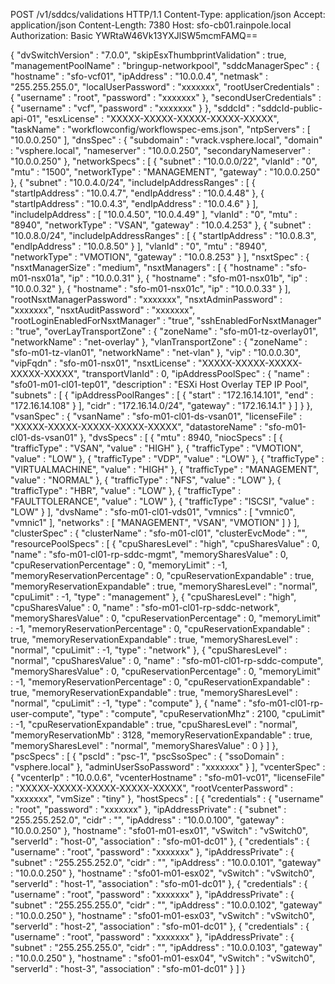 POST /v1/sddcs/validations HTTP/1.1
Content-Type: application/json
Accept: application/json
Content-Length: 7380
Host: sfo-cb01.rainpole.local
Authorization: Basic YWRtaW46Vk13YXJlSW5mcmFAMQ==

{
  "dvSwitchVersion" : "7.0.0",
  "skipEsxThumbprintValidation" : true,
  "managementPoolName" : "bringup-networkpool",
  "sddcManagerSpec" : {
    "hostname" : "sfo-vcf01",
    "ipAddress" : "10.0.0.4",
    "netmask" : "255.255.255.0",
    "localUserPassword" : "xxxxxxx",
    "rootUserCredentials" : {
      "username" : "root",
      "password" : "xxxxxxx"
    },
    "secondUserCredentials" : {
      "username" : "vcf",
      "password" : "xxxxxxx"
    }
  },
  "sddcId" : "sddcId-public-api-01",
  "esxLicense" : "XXXXX-XXXXX-XXXXX-XXXXX-XXXXX",
  "taskName" : "workflowconfig/workflowspec-ems.json",
  "ntpServers" : [ "10.0.0.250" ],
  "dnsSpec" : {
    "subdomain" : "vrack.vsphere.local",
    "domain" : "vsphere.local",
    "nameserver" : "10.0.0.250",
    "secondaryNameserver" : "10.0.0.250"
  },
  "networkSpecs" : [ {
    "subnet" : "10.0.0.0/22",
    "vlanId" : "0",
    "mtu" : "1500",
    "networkType" : "MANAGEMENT",
    "gateway" : "10.0.0.250"
  }, {
    "subnet" : "10.0.4.0/24",
    "includeIpAddressRanges" : [ {
      "startIpAddress" : "10.0.4.7",
      "endIpAddress" : "10.0.4.48"
    }, {
      "startIpAddress" : "10.0.4.3",
      "endIpAddress" : "10.0.4.6"
    } ],
    "includeIpAddress" : [ "10.0.4.50", "10.0.4.49" ],
    "vlanId" : "0",
    "mtu" : "8940",
    "networkType" : "VSAN",
    "gateway" : "10.0.4.253"
  }, {
    "subnet" : "10.0.8.0/24",
    "includeIpAddressRanges" : [ {
      "startIpAddress" : "10.0.8.3",
      "endIpAddress" : "10.0.8.50"
    } ],
    "vlanId" : "0",
    "mtu" : "8940",
    "networkType" : "VMOTION",
    "gateway" : "10.0.8.253"
  } ],
  "nsxtSpec" : {
    "nsxtManagerSize" : "medium",
    "nsxtManagers" : [ {
      "hostname" : "sfo-m01-nsx01a",
      "ip" : "10.0.0.31"
    }, {
      "hostname" : "sfo-m01-nsx01b",
      "ip" : "10.0.0.32"
    }, {
      "hostname" : "sfo-m01-nsx01c",
      "ip" : "10.0.0.33"
    } ],
    "rootNsxtManagerPassword" : "xxxxxxx",
    "nsxtAdminPassword" : "xxxxxxx",
    "nsxtAuditPassword" : "xxxxxxx",
    "rootLoginEnabledForNsxtManager" : "true",
    "sshEnabledForNsxtManager" : "true",
    "overLayTransportZone" : {
      "zoneName" : "sfo-m01-tz-overlay01",
      "networkName" : "net-overlay"
    },
    "vlanTransportZone" : {
      "zoneName" : "sfo-m01-tz-vlan01",
      "networkName" : "net-vlan"
    },
    "vip" : "10.0.0.30",
    "vipFqdn" : "sfo-m01-nsx01",
    "nsxtLicense" : "XXXXX-XXXXX-XXXXX-XXXXX-XXXXX",
    "transportVlanId" : 0,
    "ipAddressPoolSpec" : {
      "name" : "sfo01-m01-cl01-tep01",
      "description" : "ESXi Host Overlay TEP IP Pool",
      "subnets" : [ {
        "ipAddressPoolRanges" : [ {
          "start" : "172.16.14.101",
          "end" : "172.16.14.108"
        } ],
        "cidr" : "172.16.14.0/24",
        "gateway" : "172.16.14.1"
      } ]
    }
  },
  "vsanSpec" : {
    "vsanName" : "sfo-m01-cl01-ds-vsan01",
    "licenseFile" : "XXXXX-XXXXX-XXXXX-XXXXX-XXXXX",
    "datastoreName" : "sfo-m01-cl01-ds-vsan01"
  },
  "dvsSpecs" : [ {
    "mtu" : 8940,
    "niocSpecs" : [ {
      "trafficType" : "VSAN",
      "value" : "HIGH"
    }, {
      "trafficType" : "VMOTION",
      "value" : "LOW"
    }, {
      "trafficType" : "VDP",
      "value" : "LOW"
    }, {
      "trafficType" : "VIRTUALMACHINE",
      "value" : "HIGH"
    }, {
      "trafficType" : "MANAGEMENT",
      "value" : "NORMAL"
    }, {
      "trafficType" : "NFS",
      "value" : "LOW"
    }, {
      "trafficType" : "HBR",
      "value" : "LOW"
    }, {
      "trafficType" : "FAULTTOLERANCE",
      "value" : "LOW"
    }, {
      "trafficType" : "ISCSI",
      "value" : "LOW"
    } ],
    "dvsName" : "sfo-m01-cl01-vds01",
    "vmnics" : [ "vmnic0", "vmnic1" ],
    "networks" : [ "MANAGEMENT", "VSAN", "VMOTION" ]
  } ],
  "clusterSpec" : {
    "clusterName" : "sfo-m01-cl01",
    "clusterEvcMode" : "",
    "resourcePoolSpecs" : [ {
      "cpuSharesLevel" : "high",
      "cpuSharesValue" : 0,
      "name" : "sfo-m01-cl01-rp-sddc-mgmt",
      "memorySharesValue" : 0,
      "cpuReservationPercentage" : 0,
      "memoryLimit" : -1,
      "memoryReservationPercentage" : 0,
      "cpuReservationExpandable" : true,
      "memoryReservationExpandable" : true,
      "memorySharesLevel" : "normal",
      "cpuLimit" : -1,
      "type" : "management"
    }, {
      "cpuSharesLevel" : "high",
      "cpuSharesValue" : 0,
      "name" : "sfo-m01-cl01-rp-sddc-network",
      "memorySharesValue" : 0,
      "cpuReservationPercentage" : 0,
      "memoryLimit" : -1,
      "memoryReservationPercentage" : 0,
      "cpuReservationExpandable" : true,
      "memoryReservationExpandable" : true,
      "memorySharesLevel" : "normal",
      "cpuLimit" : -1,
      "type" : "network"
    }, {
      "cpuSharesLevel" : "normal",
      "cpuSharesValue" : 0,
      "name" : "sfo-m01-cl01-rp-sddc-compute",
      "memorySharesValue" : 0,
      "cpuReservationPercentage" : 0,
      "memoryLimit" : -1,
      "memoryReservationPercentage" : 0,
      "cpuReservationExpandable" : true,
      "memoryReservationExpandable" : true,
      "memorySharesLevel" : "normal",
      "cpuLimit" : -1,
      "type" : "compute"
    }, {
      "name" : "sfo-m01-cl01-rp-user-compute",
      "type" : "compute",
      "cpuReservationMhz" : 2100,
      "cpuLimit" : -1,
      "cpuReservationExpandable" : true,
      "cpuSharesLevel" : "normal",
      "memoryReservationMb" : 3128,
      "memoryReservationExpandable" : true,
      "memorySharesLevel" : "normal",
      "memorySharesValue" : 0
    } ]
  },
  "pscSpecs" : [ {
    "pscId" : "psc-1",
    "pscSsoSpec" : {
      "ssoDomain" : "vsphere.local"
    },
    "adminUserSsoPassword" : "xxxxxxx"
  } ],
  "vcenterSpec" : {
    "vcenterIp" : "10.0.0.6",
    "vcenterHostname" : "sfo-m01-vc01",
    "licenseFile" : "XXXXX-XXXXX-XXXXX-XXXXX-XXXXX",
    "rootVcenterPassword" : "xxxxxxx",
    "vmSize" : "tiny"
  },
  "hostSpecs" : [ {
    "credentials" : {
      "username" : "root",
      "password" : "xxxxxxx"
    },
    "ipAddressPrivate" : {
      "subnet" : "255.255.252.0",
      "cidr" : "",
      "ipAddress" : "10.0.0.100",
      "gateway" : "10.0.0.250"
    },
    "hostname" : "sfo01-m01-esx01",
    "vSwitch" : "vSwitch0",
    "serverId" : "host-0",
    "association" : "sfo-m01-dc01"
  }, {
    "credentials" : {
      "username" : "root",
      "password" : "xxxxxxx"
    },
    "ipAddressPrivate" : {
      "subnet" : "255.255.252.0",
      "cidr" : "",
      "ipAddress" : "10.0.0.101",
      "gateway" : "10.0.0.250"
    },
    "hostname" : "sfo01-m01-esx02",
    "vSwitch" : "vSwitch0",
    "serverId" : "host-1",
    "association" : "sfo-m01-dc01"
  }, {
    "credentials" : {
      "username" : "root",
      "password" : "xxxxxxx"
    },
    "ipAddressPrivate" : {
      "subnet" : "255.255.255.0",
      "cidr" : "",
      "ipAddress" : "10.0.0.102",
      "gateway" : "10.0.0.250"
    },
    "hostname" : "sfo01-m01-esx03",
    "vSwitch" : "vSwitch0",
    "serverId" : "host-2",
    "association" : "sfo-m01-dc01"
  }, {
    "credentials" : {
      "username" : "root",
      "password" : "xxxxxxx"
    },
    "ipAddressPrivate" : {
      "subnet" : "255.255.255.0",
      "cidr" : "",
      "ipAddress" : "10.0.0.103",
      "gateway" : "10.0.0.250"
    },
    "hostname" : "sfo01-m01-esx04",
    "vSwitch" : "vSwitch0",
    "serverId" : "host-3",
    "association" : "sfo-m01-dc01"
  } ]
}

